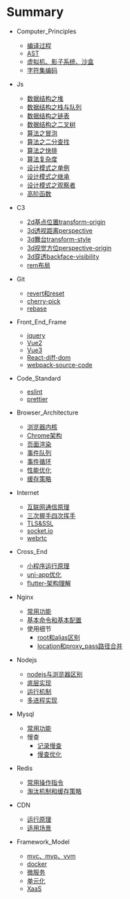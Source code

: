 # Summary

- Computer_Principles 
  
  - [编译过程](js/bianyi.md)  
  - [AST](js/js-ast.md)  
  - [虚拟机、影子系统、沙盒](js/sanbox-vm.md)  
  - [字符集编码](js/zifuji.md)  
- Js  
  
  - [数据结构之堆](js/dui.md)  
  - [数据结构之栈与队列](js/zhan.md)  
  - [数据结构之链表](js/lianbiao.md)  
  - [数据结构之二叉树](js/erchashu.md)  
  - [算法之冒泡](js/bubble.md)  
  - [算法之二分查找](js/half-lookup.md)  
  - [算法之快排](js/kuaipai.md)  
  - [算法复杂度](js/complexity.md)  
  - [设计模式之单例](js/unique.md)  
  - [设计模式之继承](js/inherit.md)  
  - [设计模式之观察者](js/observer.md)  
  - [高阶函数](js/gaojie.md)  
- C3 
  - [2d基点位置transform-origin](c3/transform-origin.md)  
  - [3d透视距离perspective](c3/perspective.md)  
  - [3d舞台transform-style](c3/transform-style.md)  
  - [3d视觉方位perspective-origin](c3/perspective-origin.md)  
  - [3d穿透backface-visibility](c3/backface-visibility.md)  
  - [rem布局](js/smart-rem.md)  
- Git 
  - [revert和reset](js/gitfenqu.md)
  - [cherry-pick](js/cherry-pick.md)
  - [rebase](js/rebase.md)
- Front_End_Frame  
  - [jquery](js/jquery.md)  
  - [Vue2](js/vue2.md)  
  - [Vue3](js/vue3.md)  
  - [React-diff-dom](js/react-diff-dom.md)  
  - [webpack-source-code](frame-source/webpack.md)  
- Code_Standard  
  - [eslint](code_standard/eslint.md)  
  - [prettier](code_standard/prettier.md)  
- Browser_Architecture  
  - [浏览器内核](js/browserneihe.md)  
  - [Chrome架构](js/browser.md)  
  - [页面渲染](js/page-render.md)  
  - [事件队列](js/event-queue.md)  
  - [事件循环](js/event-loop.md)  
  - [性能优化](js/performace-optimizition.md)  
  - [缓存策略](js/huancun.md)
- Internet 
  - [互联网通信原理](js/internet.md)  
  - [三次握手四次挥手](js/tcp.md)  
  - [TLS&SSL](js/TLS&SSL.md)  
  - [socket.io](js/socket.io.md)
  - [webrtc](js/webrtc.md)
- Cross_End 
  - [小程序运行原理](js/xiaochengxu.md)  
  - [uni-app优化](js/uni-app.md)  
  - [flutter-架构理解](js/flutter.md)  
- Nginx 
  - [常用功能](js/nginx-base.md)  
  - [基本命令和基本配置](js/nginx-set.md)  
  - 使用细节  
    - [root和alias区别](js/root-alias.md)  
    - [location和proxy_pass路径合并](js/proxy_pass.md)  
- Nodejs 
  - [nodejs与浏览器区别](js/nodequbie.md)  
  - [底层实现](js/nodejiagou.md)  
  - [运行机制](js/nodequdong.md)  
  - [多进程实现](js/duojincheng.md)  
- Mysql 
  - [常用功能](js/mysql-base.md)  
  - 慢查  
    - [记录慢查](js/mancha.md)  
    - [慢查优化](js/manchayouhua.md)  
- Redis 
  - [常用操作指令](js/redis-op.md)  
  - [淘汰机制和缓存策略](js/redistaotai.md)  
- CDN 
  - [运行原理](js/cnd-yuanli.md)  
  - [适用场景](js/cdn-shiyong.md)  
- Framework_Model 
  - [mvc、mvp、vvm](js/mvvm.md)  
  - [docker](js/docker.md)  
  - [微服务](js/weifuwu.md)  
  - [单元化](js/danyuanhua.md)  
  - [XaaS](js/xaas.md)  
